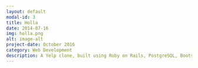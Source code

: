 ```yaml
---
layout: default
modal-id: 3
title: Holla
date: 2014-07-16
img: holla.png
alt: image-alt
project-date: October 2016
category: Web Development
description: A Yelp clone, built using Ruby on Rails, PostgreSQL, Bootstrap, RSpec and Capybara.
---
```

